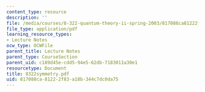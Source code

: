 ```yaml
---
content_type: resource
description: ''
file: /media/courses/8-322-quantum-theory-ii-spring-2003/817088ca81222f83a18b344c7dc0da75_8322symmetry.pdf
file_type: application/pdf
learning_resource_types:
- Lecture Notes
ocw_type: OCWFile
parent_title: Lecture Notes
parent_type: CourseSection
parent_uid: c189d45e-cdd5-94e5-62db-7183011a30e1
resourcetype: Document
title: 8322symmetry.pdf
uid: 817088ca-8122-2f83-a18b-344c7dc0da75
---
```

